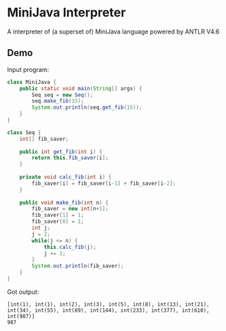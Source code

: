# MiniJava Interpreter
A interpreter of (a superset of) MiniJava language powered by ANTLR V4.6

## Demo
Input program:
```java
class MiniJava {
    public static void main(String[] args) {
        Seq seq = new Seq();
        seq.make_fib(15);
        System.out.println(seq.get_fib(15));
    }
}

class Seq {
    int[] fib_saver;
    
    public int get_fib(int i) {
        return this.fib_saver[i];
    }
    
    private void calc_fib(int i) {
        fib_saver[i] = fib_saver[i-1] + fib_saver[i-2];
    }
    
    public void make_fib(int n) {
        fib_saver = new int[n+1];
        fib_saver[1] = 1;
        fib_saver[0] = 1;
        int j;
        j = 2;
        while(j <= n) {
            this.calc_fib(j);
            j += 1;
        }
        System.out.println(fib_saver);
    }
}
```

Got output:
```
[int(1), int(1), int(2), int(3), int(5), int(8), int(13), int(21), int(34), int(55), int(89), int(144), int(233), int(377), int(610), int(987)]
987
```
